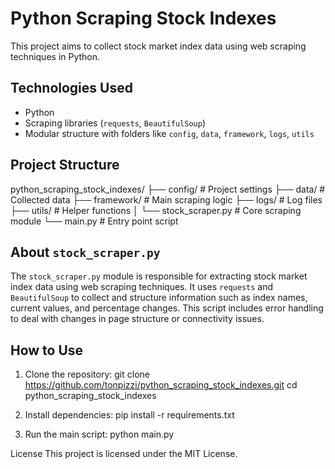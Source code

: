 # Python Scraping Stock Indexes
This project aims to collect stock market index data using web scraping techniques in Python.

## Technologies Used
- Python
- Scraping libraries (`requests`, `BeautifulSoup`)
- Modular structure with folders like `config`, `data`, `framework`, `logs`, `utils`

## Project Structure
python_scraping_stock_indexes/
├── config/ # Project settings
├── data/ # Collected data
├── framework/ # Main scraping logic
├── logs/ # Log files
├── utils/ # Helper functions
│ └── stock_scraper.py # Core scraping module
└── main.py # Entry point script


## About `stock_scraper.py`
The `stock_scraper.py` module is responsible for extracting stock market index data using web scraping techniques. It uses `requests` and `BeautifulSoup` to collect and structure information such as index names, current values, and percentage changes. This script includes error handling to deal with changes in page structure or connectivity issues.

## How to Use
1. Clone the repository:
   git clone https://github.com/tonpizzi/python_scraping_stock_indexes.git
   cd python_scraping_stock_indexes

2. Install dependencies:
   pip install -r requirements.txt

3. Run the main script:
   python main.py

License
This project is licensed under the MIT License.
